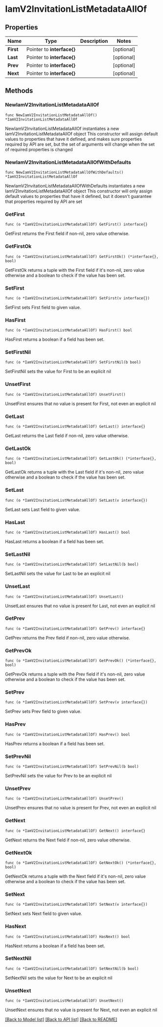 # IamV2InvitationListMetadataAllOf

## Properties

Name | Type | Description | Notes
------------ | ------------- | ------------- | -------------
**First** | Pointer to **interface{}** |  | [optional] 
**Last** | Pointer to **interface{}** |  | [optional] 
**Prev** | Pointer to **interface{}** |  | [optional] 
**Next** | Pointer to **interface{}** |  | [optional] 

## Methods

### NewIamV2InvitationListMetadataAllOf

`func NewIamV2InvitationListMetadataAllOf() *IamV2InvitationListMetadataAllOf`

NewIamV2InvitationListMetadataAllOf instantiates a new IamV2InvitationListMetadataAllOf object
This constructor will assign default values to properties that have it defined,
and makes sure properties required by API are set, but the set of arguments
will change when the set of required properties is changed

### NewIamV2InvitationListMetadataAllOfWithDefaults

`func NewIamV2InvitationListMetadataAllOfWithDefaults() *IamV2InvitationListMetadataAllOf`

NewIamV2InvitationListMetadataAllOfWithDefaults instantiates a new IamV2InvitationListMetadataAllOf object
This constructor will only assign default values to properties that have it defined,
but it doesn't guarantee that properties required by API are set

### GetFirst

`func (o *IamV2InvitationListMetadataAllOf) GetFirst() interface{}`

GetFirst returns the First field if non-nil, zero value otherwise.

### GetFirstOk

`func (o *IamV2InvitationListMetadataAllOf) GetFirstOk() (*interface{}, bool)`

GetFirstOk returns a tuple with the First field if it's non-nil, zero value otherwise
and a boolean to check if the value has been set.

### SetFirst

`func (o *IamV2InvitationListMetadataAllOf) SetFirst(v interface{})`

SetFirst sets First field to given value.

### HasFirst

`func (o *IamV2InvitationListMetadataAllOf) HasFirst() bool`

HasFirst returns a boolean if a field has been set.

### SetFirstNil

`func (o *IamV2InvitationListMetadataAllOf) SetFirstNil(b bool)`

 SetFirstNil sets the value for First to be an explicit nil

### UnsetFirst
`func (o *IamV2InvitationListMetadataAllOf) UnsetFirst()`

UnsetFirst ensures that no value is present for First, not even an explicit nil
### GetLast

`func (o *IamV2InvitationListMetadataAllOf) GetLast() interface{}`

GetLast returns the Last field if non-nil, zero value otherwise.

### GetLastOk

`func (o *IamV2InvitationListMetadataAllOf) GetLastOk() (*interface{}, bool)`

GetLastOk returns a tuple with the Last field if it's non-nil, zero value otherwise
and a boolean to check if the value has been set.

### SetLast

`func (o *IamV2InvitationListMetadataAllOf) SetLast(v interface{})`

SetLast sets Last field to given value.

### HasLast

`func (o *IamV2InvitationListMetadataAllOf) HasLast() bool`

HasLast returns a boolean if a field has been set.

### SetLastNil

`func (o *IamV2InvitationListMetadataAllOf) SetLastNil(b bool)`

 SetLastNil sets the value for Last to be an explicit nil

### UnsetLast
`func (o *IamV2InvitationListMetadataAllOf) UnsetLast()`

UnsetLast ensures that no value is present for Last, not even an explicit nil
### GetPrev

`func (o *IamV2InvitationListMetadataAllOf) GetPrev() interface{}`

GetPrev returns the Prev field if non-nil, zero value otherwise.

### GetPrevOk

`func (o *IamV2InvitationListMetadataAllOf) GetPrevOk() (*interface{}, bool)`

GetPrevOk returns a tuple with the Prev field if it's non-nil, zero value otherwise
and a boolean to check if the value has been set.

### SetPrev

`func (o *IamV2InvitationListMetadataAllOf) SetPrev(v interface{})`

SetPrev sets Prev field to given value.

### HasPrev

`func (o *IamV2InvitationListMetadataAllOf) HasPrev() bool`

HasPrev returns a boolean if a field has been set.

### SetPrevNil

`func (o *IamV2InvitationListMetadataAllOf) SetPrevNil(b bool)`

 SetPrevNil sets the value for Prev to be an explicit nil

### UnsetPrev
`func (o *IamV2InvitationListMetadataAllOf) UnsetPrev()`

UnsetPrev ensures that no value is present for Prev, not even an explicit nil
### GetNext

`func (o *IamV2InvitationListMetadataAllOf) GetNext() interface{}`

GetNext returns the Next field if non-nil, zero value otherwise.

### GetNextOk

`func (o *IamV2InvitationListMetadataAllOf) GetNextOk() (*interface{}, bool)`

GetNextOk returns a tuple with the Next field if it's non-nil, zero value otherwise
and a boolean to check if the value has been set.

### SetNext

`func (o *IamV2InvitationListMetadataAllOf) SetNext(v interface{})`

SetNext sets Next field to given value.

### HasNext

`func (o *IamV2InvitationListMetadataAllOf) HasNext() bool`

HasNext returns a boolean if a field has been set.

### SetNextNil

`func (o *IamV2InvitationListMetadataAllOf) SetNextNil(b bool)`

 SetNextNil sets the value for Next to be an explicit nil

### UnsetNext
`func (o *IamV2InvitationListMetadataAllOf) UnsetNext()`

UnsetNext ensures that no value is present for Next, not even an explicit nil

[[Back to Model list]](../README.md#documentation-for-models) [[Back to API list]](../README.md#documentation-for-api-endpoints) [[Back to README]](../README.md)


